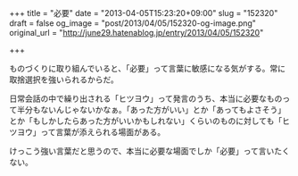 +++
title = "必要"
date = "2013-04-05T15:23:20+09:00"
slug = "152320"
draft = false
og_image = "post/2013/04/05/152320-og-image.png"
original_url = "http://june29.hatenablog.jp/entry/2013/04/05/152320"

+++

<p>ものづくりに取り組んでいると、「必要」って言葉に敏感になる気がする。常に取捨選択を強いられるからだ。</p>
<p>日常会話の中で繰り出される「ヒツヨウ」って発言のうち、本当に必要なものって半分もないんじゃないかなぁ。「あった方がいい」とか「あってもよさそう」とか「もしかしたらあった方がいいかもしれない」くらいのものに対しても「ヒツヨウ」って言葉が添えられる場面がある。</p>
<p>けっこう強い言葉だと思うので、本当に必要な場面でしか「必要」って言いたくない。</p>
